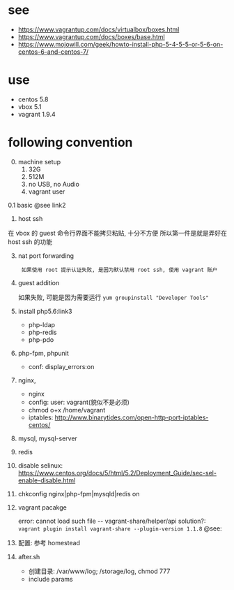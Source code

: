 # see
- https://www.vagrantup.com/docs/virtualbox/boxes.html
- https://www.vagrantup.com/docs/boxes/base.html
- https://www.mojowill.com/geek/howto-install-php-5-4-5-5-or-5-6-on-centos-6-and-centos-7/

# use
- centos 5.8
- vbox 5.1
- vagrant 1.9.4

# following convention
0. machine setup
    1. 32G
    2. 512M
    3. no USB, no Audio
    4. vagrant user

0.1 basic @see link2

1. host ssh

在 vbox 的 guest 命令行界面不能拷贝粘贴, 十分不方便
所以第一件是就是弄好在 host ssh 的功能

3. nat port forwarding

        如果使用 root 提示认证失败, 是因为默认禁用 root ssh, 使用 vagrant 账户

2. guest addition

    如果失败, 可能是因为需要运行 `yum groupinstall "Developer Tools"`

3. install php5.6:link3

    - php-ldap
    - php-redis
    - php-pdo

4. php-fpm, phpunit
    - conf: display_errors:on

5. nginx, 
    - nginx 
    - config: user: vagrant(貌似不是必须)
    - chmod o+x /home/vagrant
    - iptables: http://www.binarytides.com/open-http-port-iptables-centos/

6. mysql, mysql-server

7. redis

8. disable selinux: https://www.centos.org/docs/5/html/5.2/Deployment_Guide/sec-sel-enable-disable.html

9. chkconfig nginx|php-fpm|mysqld|redis on

8. vagrant pacakge
    
    error: cannot load such file -- vagrant-share/helper/api
    solution?: ` vagrant plugin install vagrant-share --plugin-version 1.1.8`
    @see:


9. 配置: 参考 homestead

10. after.sh

    - 创建目录: /var/www/log; /storage/log, chmod 777
    - include params